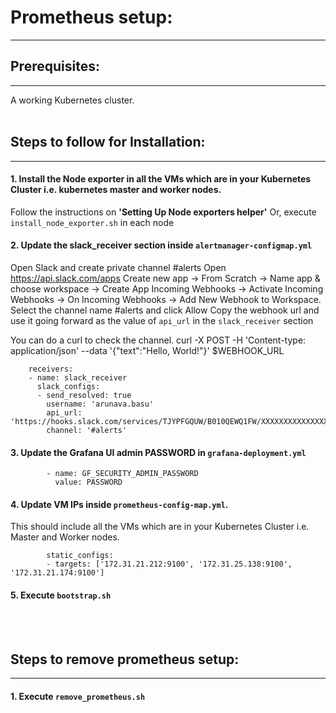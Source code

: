 # Prometheus setup:
------------------------------------------------------------------------

## Prerequisites:
----------------------------------------
A working Kubernetes cluster.
<br />
<br />

## Steps to follow for Installation:
----------------------------------------
#### 1. Install the Node exporter in all the VMs which are in your Kubernetes Cluster i.e. kubernetes master and worker nodes.
  Follow the instructions on **'Setting Up Node exporters helper'**
  Or, execute `install_node_exporter.sh` in each node 

#### 2. Update the slack_receiver section inside `alertmanager-configmap.yml`
  Open Slack and create private channel #alerts
  Open https://api.slack.com/apps
  Create new app -> From Scratch -> Name app & choose workspace -> Create App 
  Incoming Webhooks -> Activate Incoming Webhooks -> On 
  Incoming Webhooks -> Add New Webhook to Workspace. Select the channel name #alerts and click Allow
  Copy the webhook url and use it going forward as the value of `api_url` in the `slack_receiver` section

  You can do a curl to check the channel.
  curl -X POST -H 'Content-type: application/json' --data '{"text":"Hello, World!"}' $WEBHOOK_URL

```
	receivers:
	- name: slack_receiver
	  slack_configs:
	  - send_resolved: true
		username: 'arunava.basu'
		api_url: 'https://hooks.slack.com/services/TJYPFGQUW/B010QEWQ1FW/XXXXXXXXXXXXXXXXXXXXXXXXXX'
		channel: '#alerts'
```

#### 3. Update the Grafana UI admin **PASSWORD** in `grafana-deployment.yml`
```
        - name: GF_SECURITY_ADMIN_PASSWORD
          value: PASSWORD
```

#### 4. Update VM IPs inside `prometheus-config-map.yml`. 
   This should include all the VMs which are in your Kubernetes Cluster i.e. Master and Worker nodes.
```
        static_configs:
        - targets: ['172.31.21.212:9100', '172.31.25.138:9100', '172.31.21.174:9100']
```

#### 5. Execute `bootstrap.sh`
<br />
<br />

## Steps to remove prometheus setup:
----------------------------------------
#### 1. Execute `remove_prometheus.sh`
<br />
<br />

